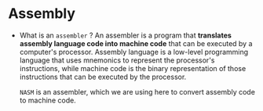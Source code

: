 # Assembly

- What is an `assembler` ?
    An assembler is a program that **translates assembly language code into machine code** that can be executed by a computer's processor. Assembly language is a low-level programming language that uses mnemonics to represent the processor's instructions, while machine code is the binary representation of those instructions that can be executed by the processor.

    `NASM` is an assembler, which we are using here to convert assembly code to machine code.